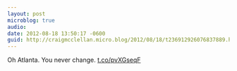 ```yaml
---
layout: post
microblog: true
audio: 
date: 2012-08-18 13:50:17 -0600
guid: http://craigmcclellan.micro.blog/2012/08/18/t236912926076837889.html
---
```

Oh Atlanta. You never change.  [t.co/pvXGseqF](http://t.co/pvXGseqF)
